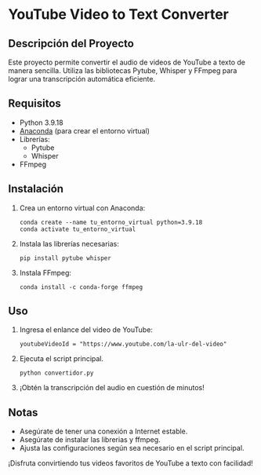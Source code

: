 # YouTube Video to Text Converter

## Descripción del Proyecto

Este proyecto permite convertir el audio de videos de YouTube a texto de manera sencilla. Utiliza las bibliotecas Pytube, Whisper y FFmpeg para lograr una transcripción automática eficiente.

## Requisitos

- Python 3.9.18
- [Anaconda](https://www.anaconda.com/) (para crear el entorno virtual)
- Librerías:
  - Pytube
  - Whisper
- FFmpeg

## Instalación

1. Crea un entorno virtual con Anaconda:
   ```
   conda create --name tu_entorno_virtual python=3.9.18
   conda activate tu_entorno_virtual
   ```

2. Instala las librerías necesarias:
   ```
   pip install pytube whisper
   ```
   
3. Instala FFmpeg:
   ```
   conda install -c conda-forge ffmpeg
   ```

## Uso

1. Ingresa el enlance del video de YouTube:
   ```
   youtubeVideoId = "https://www.youtube.com/la-ulr-del-video"
   ```

2. Ejecuta el script principal.
   ```
   python convertidor.py
   ```

3. ¡Obtén la transcripción del audio en cuestión de minutos!

## Notas

- Asegúrate de tener una conexión a Internet estable.
- Asegúrate de instalar las librerias y ffmpeg.
- Ajusta las configuraciones según sea necesario en el script principal.

¡Disfruta convirtiendo tus videos favoritos de YouTube a texto con facilidad!

